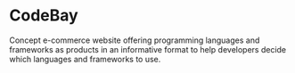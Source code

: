 # CodeBay
Concept e-commerce website offering programming languages and frameworks as products in an informative format to
help developers decide which languages and frameworks to use.
